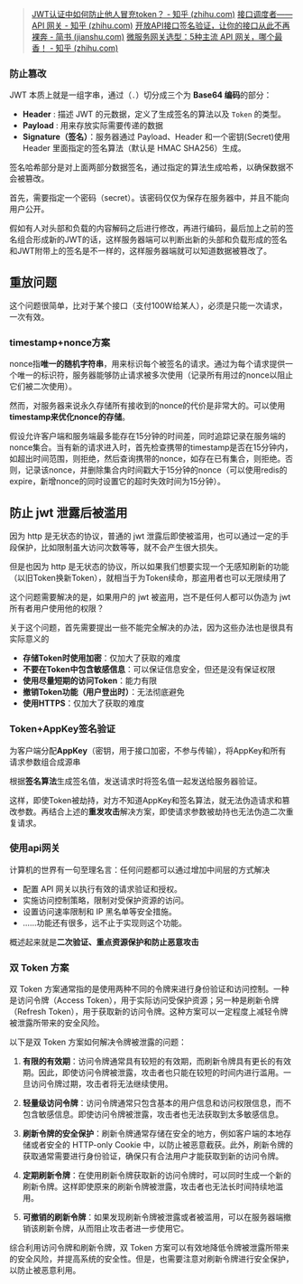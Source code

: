 > [JWT认证中如何防止他人冒充token？ - 知乎 (zhihu.com)](https://www.zhihu.com/question/364616467)
> [接口调度者——API 网关 - 知乎 (zhihu.com)](https://zhuanlan.zhihu.com/p/215901217)
> [开放API接口签名验证，让你的接口从此不再裸奔 - 简书 (jianshu.com)](https://www.jianshu.com/p/ad410836587a)
> [微服务网关选型：5种主流 API 网关，哪个最香！ - 知乎 (zhihu.com)](https://zhuanlan.zhihu.com/p/500587132)
### 防止篡改

JWT 本质上就是一组字串，通过（`.`）切分成三个为 **Base64 编码**的部分：

- **Header** : 描述 JWT 的元数据，定义了生成签名的算法以及 `Token` 的类型。
- **Payload** : 用来存放实际需要传递的数据
- **Signature（签名）**：服务器通过 Payload、Header 和一个密钥(Secret)使用 Header 里面指定的签名算法（默认是 HMAC SHA256）生成。

签名哈希部分是对上面两部分数据签名，通过指定的算法生成哈希，以确保数据不会被篡改。

首先，需要指定一个密码（secret）。该密码仅仅为保存在服务器中，并且不能向用户公开。

假如有人对头部和负载的内容解码之后进行修改，再进行编码，最后加上之前的签名组合形成新的JWT的话，这样服务器端可以判断出新的头部和负载形成的签名和JWT附带上的签名是不一样的，这样服务器端就可以知道数据被篡改了。

## 重放问题
这个问题很简单，比对于某个接口（支付100W给某人），必须是只能一次请求，一次有效。
### timestamp+nonce方案

nonce指**唯一的随机字符串**，用来标识每个被签名的请求。通过为每个请求提供一个唯一的标识符，服务器能够防止请求被多次使用（记录所有用过的nonce以阻止它们被二次使用）。

然而，对服务器来说永久存储所有接收到的nonce的代价是非常大的。可以使用**timestamp来优化nonce的存储**。

假设允许客户端和服务端最多能存在15分钟的时间差，同时追踪记录在服务端的nonce集合。当有新的请求进入时，首先检查携带的timestamp是否在15分钟内，如超出时间范围，则拒绝，然后查询携带的nonce，如存在已有集合，则拒绝。否则，记录该nonce，并删除集合内时间戳大于15分钟的nonce（可以使用redis的expire，新增nonce的同时设置它的超时失效时间为15分钟）。
## 防止 jwt 泄露后被滥用

因为 http 是无状态的协议，普通的 jwt 泄露后即使被滥用，也可以通过一定的手段保护，比如限制虽大访问次数等等，就不会产生很大损失。

但是也因为 http 是无状态的协议，所以如果我们想要实现一个无感知刷新的功能（以旧Token换新Token），就相当于为Token续命，那盗用者也可以无限续用了

这个问题需要解决的是，如果用户的 jwt 被盗用，岂不是任何人都可以伪造为 jwt 所有者用户使用他的权限？

关于这个问题，首先需要提出一些不能完全解决的办法，因为这些办法也是很具有实际意义的

- **存储Token时使用加密**：仅加大了获取的难度
- **不要在Token中包含敏感信息**：可以保证信息安全，但还是没有保证权限
- **使用尽量短期的访问Token**：能力有限
- **撤销Token功能（用户登出时）**：无法彻底避免
- **使用HTTPS**：仅加大了获取的难度

### Token+AppKey签名验证
为客户端分配**AppKey**（密钥，用于接口加密，不参与传输），将AppKey和所有请求参数组合成源串

根据**签名算法**生成签名值，发送请求时将签名值一起发送给服务器验证。

这样，即使Token被劫持，对方不知道AppKey和签名算法，就无法伪造请求和篡改参数。再结合上述的**重发攻击**解决方案，即使请求参数被劫持也无法伪造二次重复请求。

### 使用api网关
计算机的世界有一句至理名言：任何问题都可以通过增加中间层的方式解决

- 配置 API 网关以执行有效的请求验证和授权。
- 实施访问控制策略，限制对受保护资源的访问。
- 设置访问速率限制和 IP 黑名单等安全措施。
- ……功能还有很多，远不止于实现则这个功能。

概述起来就是**二次验证、重点资源保护和防止恶意攻击**
### 双 Token 方案
双 Token 方案通常指的是使用两种不同的令牌来进行身份验证和访问控制。一种是访问令牌（Access Token），用于实际访问受保护资源；另一种是刷新令牌（Refresh Token），用于获取新的访问令牌。这种方案可以一定程度上减轻令牌被泄露所带来的安全风险。

以下是双 Token 方案如何解决令牌被泄露的问题：

1. **有限的有效期**：访问令牌通常具有较短的有效期，而刷新令牌具有更长的有效期。因此，即使访问令牌被泄露，攻击者也只能在较短的时间内进行滥用。一旦访问令牌过期，攻击者将无法继续使用。
    
2. **轻量级访问令牌**：访问令牌通常只包含基本的用户信息和访问权限信息，而不包含敏感信息。即使访问令牌被泄露，攻击者也无法获取到太多敏感信息。
    
3. **刷新令牌的安全保护**：刷新令牌通常存储在安全的地方，例如客户端的本地存储或者安全的 HTTP-only Cookie 中，以防止被恶意截获。此外，刷新令牌的获取通常需要进行身份验证，确保只有合法用户才能获取到新的访问令牌。
    
4. **定期刷新令牌**：在使用刷新令牌获取新的访问令牌时，可以同时生成一个新的刷新令牌。这样即使原来的刷新令牌被泄露，攻击者也无法长时间持续地滥用。
    
5. **可撤销的刷新令牌**：如果发现刷新令牌被泄露或者被滥用，可以在服务器端撤销该刷新令牌，从而阻止攻击者进一步使用它。
    

综合利用访问令牌和刷新令牌，双 Token 方案可以有效地降低令牌被泄露所带来的安全风险，并提高系统的安全性。但是，也需要注意对刷新令牌进行安全保护，以防止被恶意利用。
